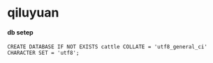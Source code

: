 # qiluyuan

#### db setep
`CREATE DATABASE IF NOT EXISTS cattle COLLATE = 'utf8_general_ci' CHARACTER SET = 'utf8';`
